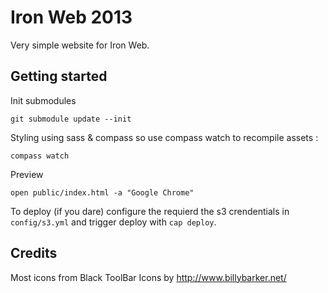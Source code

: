 # Iron Web 2013

Very simple website for Iron Web.

## Getting started

Init submodules

    git submodule update --init

Styling using sass & compass so use compass watch to recompile assets :

    compass watch

Preview

    open public/index.html -a "Google Chrome"

To deploy (if you dare) configure the requierd the s3 crendentials in `config/s3.yml` and trigger deploy with `cap deploy`.

## Credits

Most icons from Black ToolBar Icons by http://www.billybarker.net/  